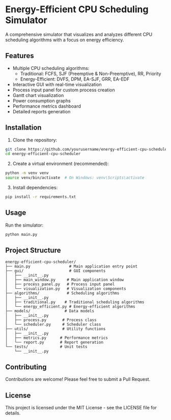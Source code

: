 # Energy-Efficient CPU Scheduling Simulator

A comprehensive simulator that visualizes and analyzes different CPU scheduling algorithms with a focus on energy efficiency.

## Features

- Multiple CPU scheduling algorithms:
  - Traditional: FCFS, SJF (Preemptive & Non-Preemptive), RR, Priority
  - Energy-Efficient: DVFS, DPM, EA-SJF, GRR, EA-EDF
- Interactive GUI with real-time visualization
- Process input panel for custom process creation
- Gantt chart visualization
- Power consumption graphs
- Performance metrics dashboard
- Detailed reports generation

## Installation

1. Clone the repository:
```bash
git clone https://github.com/yourusername/energy-efficient-cpu-scheduler.git
cd energy-efficient-cpu-scheduler
```

2. Create a virtual environment (recommended):
```bash
python -m venv venv
source venv/bin/activate  # On Windows: venv\Scripts\activate
```

3. Install dependencies:
```bash
pip install -r requirements.txt
```

## Usage

Run the simulator:
```bash
python main.py
```

## Project Structure

```
energy-efficient-cpu-scheduler/
├── main.py                 # Main application entry point
├── gui/                    # GUI components
│   ├── __init__.py
│   ├── main_window.py     # Main application window
│   ├── process_panel.py   # Process input panel
│   └── visualization.py   # Visualization components
├── algorithms/            # Scheduling algorithms
│   ├── __init__.py
│   ├── traditional.py    # Traditional scheduling algorithms
│   └── energy_efficient.py # Energy-efficient algorithms
├── models/               # Data models
│   ├── __init__.py
│   ├── process.py       # Process class
│   └── scheduler.py     # Scheduler class
├── utils/               # Utility functions
│   ├── __init__.py
│   ├── metrics.py      # Performance metrics
│   └── report.py       # Report generation
└── tests/              # Unit tests
    └── __init__.py
```

## Contributing

Contributions are welcome! Please feel free to submit a Pull Request.

## License

This project is licensed under the MIT License - see the LICENSE file for details. 